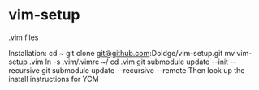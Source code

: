 # vim-setup
.vim files

Installation:
cd ~
git clone git@github.com:Doldge/vim-setup.git
mv vim-setup .vim
ln -s .vim/.vimrc ~/
cd .vim
git submodule update --init --recursive
git submodule update --recursive --remote
Then look up the install instructions for YCM
